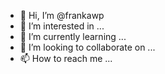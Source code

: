 - 👋 Hi, I’m @frankawp
- 👀 I’m interested in ...
- 🌱 I’m currently learning ...
- 💞️ I’m looking to collaborate on ...
- 📫 How to reach me ...

<!---
frankawp/frankawp is a ✨ special ✨ repository because its `README.md` (this file) appears on your GitHub profile.
You can click the Preview link to take a look at your changes.
--->
